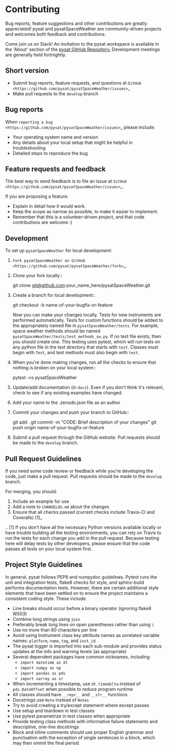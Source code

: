 Contributing
============

Bug reports, feature suggestions and other contributions are greatly
appreciated!  pysat and pysatSpaceWeather are community-driven projects and
welcomes both feedback and contributions.

Come join us on Slack! An invitation to the pysat workspace is available 
in the 'About' section of the
[pysat GitHub Repository.](https://github.com/pysat/pysat)
Development meetings are generally held fortnightly.

Short version
-------------

* Submit bug reports, feature requests, and questions at
`GitHub <https://github.com/pysat/pysatSpaceWeather/issues>`_
* Make pull requests to the ``develop`` branch

Bug reports
-----------

When `reporting a bug <https://github.com/pysat/pysatSpaceWeather/issues>`_
please include:

* Your operating system name and version
* Any details about your local setup that might be helpful in troubleshooting
* Detailed steps to reproduce the bug

Feature requests and feedback
-----------------------------

The best way to send feedback is to file an issue at
`GitHub <https://github.com/pysat/pysatSpaceWeather/issues>`_.

If you are proposing a feature:

* Explain in detail how it would work.
* Keep the scope as narrow as possible, to make it easier to implement.
* Remember that this is a volunteer-driven project, and that code contributions
  are welcome :)

Development
-----------

To set up `pysatSpaceWeather` for local development:

1. `Fork pysatSpaceWeather on GitHub <https://github.com/pysat/pysatSpaceWeather/fork>`_.
2. Clone your fork locally::

    git clone git@github.com:your_name_here/pysatSpaceWeather.git

3. Create a branch for local development::

    git checkout -b name-of-your-bugfix-or-feature

   Now you can make your changes locally. Tests for new instruments are
   performed automatically.  Tests for custom functions should be added to the
   appropriately named file in ``pysatSpaceWeather/tests``.  For example,
   space weather methods should be named
   ``pysatSpaceWeather/tests/test_methods_sw.py``.  If no test file exists,
   then you should create one.  This testing uses pytest, which will run tests
   on any python file in the test directory that starts with ``test``.  Classes
   must begin with ``Test``, and test methods must also begin with ``test``.

4. When you're done making changes, run all the checks to ensure that nothing
   is broken on your local system::

    pytest -vs pysatSpaceWeather

5. Update/add documentation (in ``docs``).  Even if you don't think it's
   relevant, check to see if any existing examples have changed.

6. Add your name to the .zenodo.json file as an author

7. Commit your changes and push your branch to GitHub::

    git add .
    git commit -m "CODE: Brief description of your changes"
    git push origin name-of-your-bugfix-or-feature

8. Submit a pull request through the GitHub website. Pull requests should be
   made to the ``develop`` branch.

Pull Request Guidelines
-----------------------

If you need some code review or feedback while you're developing the code, just
make a pull request. Pull requests should be made to the ``develop`` branch.

For merging, you should:

1. Include an example for use
2. Add a note to ``CHANGELOG.md`` about the changes
3. Ensure that all checks passed (current checks include Travis-CI
   and Coveralls) [1]_

.. [1] If you don't have all the necessary Python versions available locally or
       have trouble building all the testing environments, you can rely on
       Travis to run the tests for each change you add in the pull request.
       Because testing here will delay tests by other developers, please ensure
       that the code passes all tests on your local system first.

Project Style Guidelines
------------------------

In general, pysat follows PEP8 and numpydoc guidelines.  Pytest runs the unit
and integration tests, flake8 checks for style, and sphinx-build performs
documentation tests.  However, there are certain additional style elements that
have been settled on to ensure the project maintains a consistent coding style.
These include:

* Line breaks should occur before a binary operator (ignoring flake8 W503)
* Combine long strings using `join`
* Preferably break long lines on open parentheses rather than using `\`
* Use no more than 80 characters per line
* Avoid using Instrument class key attribute names as unrelated variable names:
  `platform`, `name`, `tag`, and `inst_id`
* The pysat logger is imported into each sub-module and provides status updates
  at the info and warning levels (as appropriate)
* Several dependent packages have common nicknames, including:
  * `import datetime as dt`
  * `import numpy as np`
  * `import pandas as pds`
  * `import xarray as xr`
* When incrementing a timestamp, use `dt.timedelta` instead of `pds.DateOffset`
  when possible to reduce program runtime
* All classes should have `__repr__` and `__str__` functions
* Docstrings use `Note` instead of `Notes`
* Try to avoid creating a try/except statement where except passes
* Use setup and teardown in test classes
* Use pytest parametrize in test classes when appropriate
* Provide testing class methods with informative failure statements and
  descriptive, one-line docstrings
* Block and inline comments should use proper English grammar and punctuation
  with the exception of single sentences in a block, which may then ommit the
  final period
